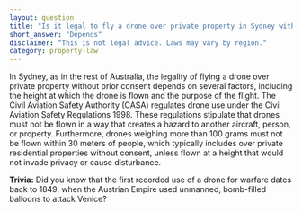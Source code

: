 ```yaml
---
layout: question
title: "Is it legal to fly a drone over private property in Sydney without prior consent?"
short_answer: "Depends"
disclaimer: "This is not legal advice. Laws may vary by region."
category: property-law
---
```

In Sydney, as in the rest of Australia, the legality of flying a drone over private property without prior consent depends on several factors, including the height at which the drone is flown and the purpose of the flight. The Civil Aviation Safety Authority (CASA) regulates drone use under the Civil Aviation Safety Regulations 1998. These regulations stipulate that drones must not be flown in a way that creates a hazard to another aircraft, person, or property. Furthermore, drones weighing more than 100 grams must not be flown within 30 meters of people, which typically includes over private residential properties without consent, unless flown at a height that would not invade privacy or cause disturbance.

**Trivia:** Did you know that the first recorded use of a drone for warfare dates back to 1849, when the Austrian Empire used unmanned, bomb-filled balloons to attack Venice?

